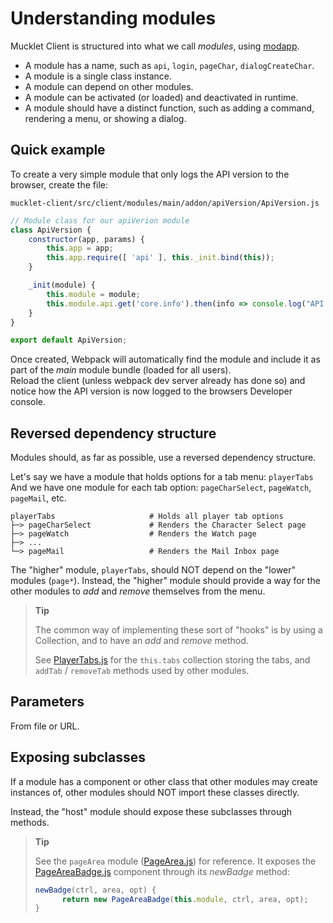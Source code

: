 # Understanding modules

Mucklet Client is structured into what we call _modules_, using
[modapp](https://github.com/jirenius/modapp).

* A module has a name, such as `api`, `login`, `pageChar`, `dialogCreateChar`.
* A module is a single class instance.
* A module can depend on other modules.
* A module can be activated (or loaded) and deactivated in runtime.
* A module should have a distinct function, such as adding a command, rendering a menu, or showing a dialog.

## Quick example

To create a very simple module that only logs the API version to the browser, create the file:

`mucklet-client/src/client/modules/main/addon/apiVersion/ApiVersion.js`

```javascript
// Module class for our apiVerion module
class ApiVersion {
	constructor(app, params) {
		this.app = app;
		this.app.require([ 'api' ], this._init.bind(this));
	}

	_init(module) {
		this.module = module;
		this.module.api.get('core.info').then(info => console.log("API Version: ", info.version))
	}
}

export default ApiVersion;
```

Once created, Webpack will automatically find the module and include it as part
of the _main_  module bundle (loaded for all users).  
Reload the client (unless webpack dev server already has done so) and notice how
the API version is now logged to the browsers Developer console.

## Reversed dependency structure

Modules should, as far as possible, use a reversed dependency structure.

Let's say we have a module that holds options for a tab menu: `playerTabs`
And we have one module for each tab option: `pageCharSelect`, `pageWatch`, `pageMail`, etc.

    playerTabs                     # Holds all player tab options
    ├─> pageCharSelect             # Renders the Character Select page
    ├─> pageWatch                  # Renders the Watch page
    ├─> ...
    └─> pageMail                   # Renders the Mail Inbox page

The "higher" module, `playerTabs`, should NOT depend on the "lower" modules
(`page*`). Instead, the "higher" module should provide a way for the other
modules to _add_ and _remove_ themselves from the menu.

> **Tip**
>
> The common way of implementing these sort of "hooks" is by using a Collection,
> and to have an _add_ and _remove_ method.
>
> See
> [PlayerTabs.js](../src/client/modules/main/layout/playerTabs/PlayerTabs.js)
> for the `this.tabs` collection storing the tabs, and `addTab` / `removeTab`
> methods used by other modules.

## Parameters

From file or URL.

## Exposing subclasses

If a module has a component or other class that other modules may create
instances of, other modules should NOT import these classes directly.

Instead, the "host" module should expose these subclasses through methods.

> **Tip**
>
> See the `pageArea` module
> ([PageArea.js](../src/client/modules/main/pages/pageArea/PageArea.js)) for
> reference. It exposes the  [PageAreaBadge.js](../src/client/modules/main/pages/pageArea/PageAreaBadge.js) component through its _newBadge_ method:
> ```javascript
> newBadge(ctrl, area, opt) {
>		return new PageAreaBadge(this.module, ctrl, area, opt);
> }
> ```


